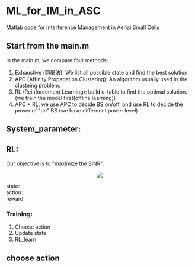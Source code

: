 # ML_for_IM_in_ASC
Matlab code for Interference Management in Aerial Small Cells

## Start from the main.m
In the main.m, we compare four methods: 
1. Exhaustive (窮舉法): We list all possible state and find the best solution. 
2. APC (Affinity Propagation Clustering): An algorithm usually used in the clusteing problem. 
3. RL (Reinforcement Learning): build q-table to find the optimal solution. (we train the model first(offline learning)) 
4. APC + RL: we use APC to decide BS on/off, and use RL to decide the power of "on" BS (we have differnent power level) 

## System_parameter: 

## RL: 
Our objective is to "maximize the SINR".  
<p align="center">
  <img src="http://latex.codecogs.com/gif.latex?SINR = \frac{signalRSRP}{interferenceRSRP + Noise}" />
</p>

state:   
action:  
reward:  
 
### Training: 
1. Choose action 
2. Update state 
3. RL_learn

 
## choose action 
